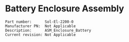 # Battery Enclosure Assembly

```
Part number:      Sol-El-2200-0
Manufacturer PN:  Not Applicable
Description:      ASM_Enclosure_Battery
Current revision: Not Applicable
```
